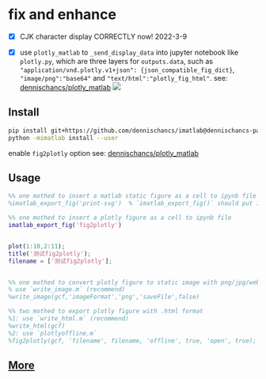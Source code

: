 # fix and enhance
- [x] CJK character display CORRECTLY now! 2022-3-9
- [x] use `plotly_matlab` to `_send_display_data` into jupyter notebook like `plotly.py`, which are three layers for `outputs.data`, such as `"application/vnd.plotly.v1+json": {json_compatible_fig_dict}`, `"image/png":"base64"` and `"text/html":"plotly_fig_html"`. see: [dennischancs/plotly_matlab](https://github.com/dennischancs/imatlab/tree/dennischancs-patch-1) ![](https://images.weserv.nl?url=https://raw.githubusercontent.com/dennischancs/pic/main/img/202203120246485.png)


## Install
```bash
pip install git+https://github.com/dennischancs/imatlab@dennischancs-patch-1  # from Github
python -mimatlab install --user
```

enable `fig2plotly` option  see: [dennischancs/plotly_matlab](https://github.com/dennischancs/plotly_matlab)

## Usage 

```matlab
%% one mothed to insert a matlab static figure as a cell to ipynb file
%imatlab_export_fig('print-svg')  % `imatlab_export_fig()` should put it first to prevent matlab_figure windows popup

%% one mothed to insert a plotly figure as a cell to ipynb file
imatlab_export_fig('fig2plotly')


plot(1:10,2:11);
title('测试fig2plotly');
filename = ['测试fig2plotly'];


%% one mothed to convert plotly figure to static image with png/jpg/webp/svg/pdf formats
% use `write_image.m` (recommend)
%write_image(gcf,'imageFormat','png','saveFile',false)

%% two mothed to export plotly figure with .html format
%1: use `write_html.m` (recommend)
%write_html(gcf)
%2: use `plotlyoffline.m`
%fig2plotly(gcf, 'filename', filename, 'offline', true, 'open', true);
```


## [More](./README.rst)